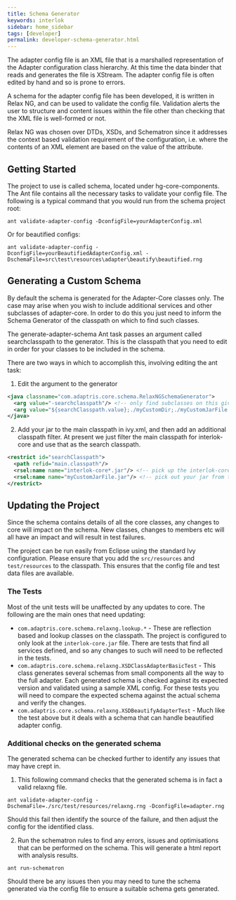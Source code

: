 ```yaml
---
title: Schema Generator
keywords: interlok
sidebar: home_sidebar
tags: [developer]
permalink: developer-schema-generator.html
---
```


The adapter config file is an XML file that is a marshalled representation of the Adapter configuration class hierarchy. At this time the data binder that reads and generates the file is XStream. The adapter config file is often edited by hand and so is prone to errors.

A schema for the adapter config file has been developed, it is written in Relax NG, and can be used to validate the config file. Validation alerts the user to structure and content issues within the file other than checking that the XML file is well-formed or not.

Relax NG was chosen over DTDs, XSDs, and Schematron since it addresses the context based validation requirement of the configuration, i.e. where the contents of an XML element are based on the value of the attribute.

## Getting Started ##

The project to use is called schema, located under hg-core-components.
The Ant file contains all the necessary tasks to validate your config file.
The following is a typical command that you would run from the schema project root:

```
ant validate-adapter-config -DconfigFile=yourAdapterConfig.xml
```

Or for beautified configs:
```
ant validate-adapter-config -DconfigFile=yourBeautifiedAdapterConfig.xml -DschemaFile=src\test\resources\adapter\beautify\beautified.rng
```

## Generating a Custom Schema ##

By default the schema is generated for the Adapter-Core classes only. The case may arise when you wish to include additional services and other subclasses of adapter-core. In order to do this you just need to inform the Schema Generator of the classpath on which to find such classes.

The generate-adapter-schema Ant task passes an argument called searchclasspath to the generator. This is the classpath that you need to edit in order for your classes to be included in the schema.

There are two ways in which to accomplish this, involving editing the ant task:

1) Edit the argument to the generator

```xml
<java classname="com.adaptris.core.schema.RelaxNGSchemaGenerator">
  <arg value="-searchclasspath"/> <!-- only find subclasses on this given classpath -->
  <arg value="${searchClasspath.value};./myCustomDir;./myCustomJarFile.jar"/>
</java>

```


2) Add your jar to the main classpath in ivy.xml, and then add an additional classpath filter. At present we just filter the main classpath for interlok-core and use that as the search classpath.

```xml
<restrict id="searchClasspath">
  <path refid="main.classpath"/>
  <rsel:name name="interlok-core*.jar"/> <!-- pick up the interlok-core jar from the main classpath -->
  <rsel:name name="myCustomJarFile.jar"/> <!-- pick out your jar from the main classpath -->
</restrict>
```

## Updating the Project ##

Since the schema contains details of all the core classes, any changes to core will impact on the schema. New classes, changes to members etc will all have an impact and will result in test failures.

The project can be run easily from Eclipse using the standard Ivy configuration. Please ensure that you add the `src/resources` and `test/resources` to the classpath. This ensures that the config file and test data files are available.

### The Tests ###

Most of the unit tests will be unaffected by any updates to core. The following are the main ones that need updating:

- `com.adaptris.core.schema.relaxng.lookup.*` - These are reflection based and lookup classes on the classpath. The project is configured to only look at the `interlok-core.jar` file. There are tests that find all services defined, and so any changes to such will need to be reflected in the tests.
- `com.adaptris.core.schema.relaxng.XSDClassAdapterBasicTest` - This class generates several schemas from small components all the way to the full adapter. Each generated schema is checked against its expected version and validated using a sample XML config. For these tests you will need to compare the expected schema against the actual schema and verify the changes.
- `com.adaptris.core.schema.relaxng.XSDBeautifyAdapterTest` - Much like the test above but it deals with a schema that can handle beautified adapter config.

### Additional checks on the generated schema ###

The generated schema can be checked further to identify any issues that may have crept in.

1) This following command checks that the generated schema is in fact a valid relaxng file.

```
ant validate-adapter-config -DschemaFile=./src/test/resources/relaxng.rng -DconfigFile=adapter.rng
```

Should this fail then identify the source of the failure, and then adjust the config for the identified class.

2) Run the schematron rules to find any errors, issues and optimisations that can be performed on the schema. This will generate a html report with analysis results.
```
ant run-schematron
```

Should there be any issues then you may need to tune the schema generated via the config file to ensure a suitable schema gets generated.